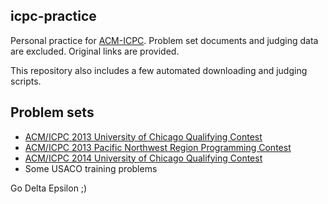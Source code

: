 icpc-practice
-------------
Personal practice for [ACM-ICPC](http://icpc.baylor.edu/). Problem set documents and judging data are excluded. Original links are provided.

This repository also includes a few automated downloading and judging scripts.

Problem sets
------------
- [ACM/ICPC 2013 University of Chicago Qualifying Contest](http://icpc.cs.uchicago.edu/tryouts2013/pset.html)
- [ACM/ICPC 2013 Pacific Northwest Region Programming Contest](http://www.acmicpc-pacnw.org/results.htm)
- [ACM/ICPC 2014 University of Chicago Qualifying Contest](http://icpc.cs.uchicago.edu/tryouts2014/pset.html)
- Some USACO training problems

Go Delta Epsilon ;)
